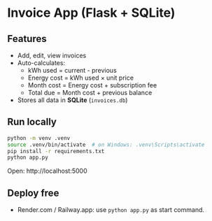 
# Invoice App (Flask + SQLite)

## Features
- Add, edit, view invoices
- Auto-calculates:
  - kWh used = current - previous
  - Energy cost = kWh used × unit price
  - Month cost = Energy cost + subscription fee
  - Total due = Month cost + previous balance
- Stores all data in **SQLite** (`invoices.db`)

## Run locally
```bash
python -m venv .venv
source .venv/bin/activate  # on Windows: .venv\Scripts\activate
pip install -r requirements.txt
python app.py
```
Open: http://localhost:5000

## Deploy free
- Render.com / Railway.app: use `python app.py` as start command.
